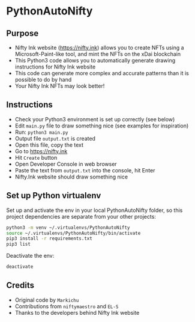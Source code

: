 # PythonAutoNifty

## Purpose
- Nifty Ink website (https://nifty.ink) allows you to create NFTs using a Microsoft-Paint-like tool, and mint the NFTs on the xDai blockchain
- This Python3 code allows you to automatically generate drawing instructions for Nifty Ink website
- This code can generate more complex and accurate patterns than it is possible to do by hand
- Your Nifty Ink NFTs may look better!

## Instructions
- Check your Python3 environment is set up correctly (see below)
- Edit `main.py` file to draw something nice (see examples for inspiration)
- Run: `python3 main.py`
- Output file `output.txt` is created
- Open this file, copy the text
- Go to https://nifty.ink
- Hit `Create` button
- Open Developer Console in web browser
- Paste the text from `output.txt` into the console, hit Enter
- Nifty.Ink website should draw something nice

## Set up Python virtualenv

Set up and activate the env in your local PythonAutoNifty folder, so this project dependencies are separate from your other projects:

``` sh
python3 -m venv ~/.virtualenvs/PythonAutoNifty
source ~/.virtualenvs/PythonAutoNifty/bin/activate
pip3 install -r requirements.txt
pip3 list
```

Deactivate the env:

``` sh
deactivate
```

## Credits
- Original code by `Markichu`
- Contributions from `niftymaestro` and `EL-S`
- Thanks to the developers behind Nifty Ink website
